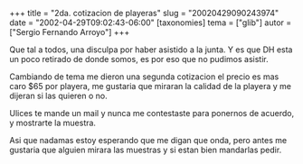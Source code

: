 +++
title = "2da. cotizacion de playeras"
slug = "20020429090243974"
date = "2002-04-29T09:02:43-06:00"
[taxonomies]
tema = ["glib"]
autor = ["Sergio Fernando Arroyo"]
+++

Que tal a todos, una disculpa por haber asistido a la junta. Y es que DH
esta un poco retirado de donde somos, es por eso que no pudimos asistir.

Cambiando de tema me dieron una segunda cotizacion el precio es mas caro
$65 por playera, me gustaria que miraran la calidad de la playera y me
dijeran si las quieren o no.

Ulices te mande un mail y nunca me contestaste para ponernos de acuerdo,
y mostrarte la muestra.

Asi que nadamas estoy esperando que me digan que onda, pero antes me
gustaria que alguien mirara las muestras y si estan bien mandarlas
pedir.

